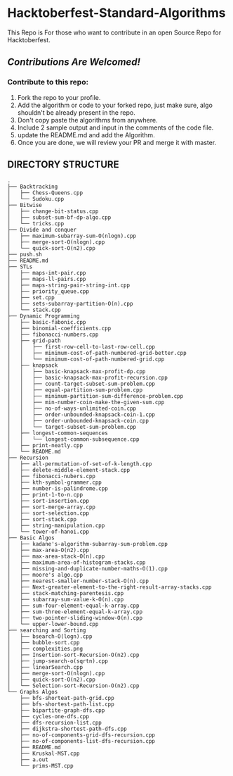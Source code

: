# Hacktoberfest-Standard-Algorithms
This Repo is For those who want to contribute in an open Source Repo for Hacktoberfest.

## *Contributions Are Welcomed!*

### Contribute to this repo: 
1) Fork the repo to your profile.
2) Add the algorithm or code to your forked repo, just make sure, algo shouldn't be already present in the repo.
3) Don't copy paste the algorithms from anywhere.
4) Include 2 sample output and input in the comments of the code file.
5) update the README.md and add the Algorithm.
6) Once you are done, we will review your PR and merge it with master.


## DIRECTORY STRUCTURE
```
.
├── Backtracking
│   ├── Chess-Queens.cpp
│   └── Sudoku.cpp
├── Bitwise
│   ├── change-bit-status.cpp
│   ├── subset-sum-bf-dp-algo.cpp
│   └── tricks.cpp
├── Divide and conquer
│   ├── maximum-subarray-sum-O(nlogn).cpp
│   ├── merge-sort-O(nlogn).cpp
│   └── quick-sort-O(n2).cpp
├── push.sh
├── README.md
├── STLs
│   ├── maps-int-pair.cpp
│   ├── maps-ll-pairs.cpp
│   ├── maps-string-pair-string-int.cpp
│   ├── priority_queue.cpp
│   ├── set.cpp
│   ├── sets-subarray-partition-O(n).cpp
│   └── stack.cpp
├── Dynamic Programming
│   ├── basic-fabonic.cpp
│   ├── binomial-coefficients.cpp
│   ├── fibonacci-numbers.cpp
│   ├── grid-path
│   │   ├── first-row-cell-to-last-row-cell.cpp
│   │   ├── minimum-cost-of-path-numbered-grid-better.cpp
│   │   └── minimum-cost-of-path-numbered-grid.cpp
│   ├── knapsack
│   │   ├── basic-knapsack-max-profit-dp.cpp
│   │   ├── basic-knapsack-max-profit-recursion.cpp
│   │   ├── count-target-subset-sum-problem.cpp
│   │   ├── equal-partition-sum-problem.cpp
│   │   ├── minimum-partition-sum-difference-problem.cpp
│   │   ├── min-number-coin-make-the-given-sum.cpp
│   │   ├── no-of-ways-unlimited-coin.cpp
│   │   ├── order-unbounded-knapsack-coin-1.cpp
│   │   ├── order-unbounded-knapsack-coin.cpp
│   │   └── target-subset-sum-problem.cpp
│   ├── longest-common-sequences
│   │   └── longest-common-subsequence.cpp
│   ├── print-neatly.cpp
│   └── README.md
├── Recursion
│   ├── all-permutation-of-set-of-k-length.cpp
│   ├── delete-middle-element-stack.cpp
│   ├── fibonacci-nubers.cpp
│   ├── kth-symbol-grammer.cpp
│   ├── number-is-palindrome.cpp
│   ├── print-1-to-n.cpp
│   ├── sort-insertion.cpp
│   ├── sort-merge-array.cpp
│   ├── sort-selection.cpp
│   ├── sort-stack.cpp
│   ├── string-manipulation.cpp
│   └── tower-of-hanoi.cpp
├── Basic Algos
│   ├── kadane's-algorithm-subarray-sum-problem.cpp
│   ├── max-area-O(n2).cpp
│   ├── max-area-stack-O(n).cpp
│   ├── maximum-area-of-histogram-stacks.cpp
│   ├── missing-and-duplicate-number-maths-O(1).cpp
│   ├── moore's algo.cpp
│   ├── nearest-smaller-number-stack-O(n).cpp
│   ├── Next-greater-element-to-the-right-result-array-stacks.cpp
│   ├── stack-matching-parentesis.cpp
│   ├── subarray-sum-value-k-O(n).cpp
│   ├── sum-four-element-equal-k-array.cpp
│   ├── sum-three-element-equal-k-array.cpp
│   ├── two-pointer-sliding-window-O(n).cpp
│   └── upper-lower-bound.cpp
├── searching and Sorting
│   ├── bsearch-O(logn).cpp
│   ├── bubble-sort.cpp
│   ├── complexities.png
│   ├── Insertion-sort-Recursion-O(n2).cpp
│   ├── jump-search-o(sqrtn).cpp
│   ├── linearSearch.cpp
│   ├── merge-sort-O(nlogn).cpp
│   ├── quick-sort-O(n2).cpp
│   └── Selection-sort-Recursion-O(n2).cpp
└── Graphs Algos
    ├── bfs-shorteat-path-grid.cpp
    ├── bfs-shortest-path-list.cpp
    ├── bipartite-graph-dfs.cpp
    ├── cycles-one-dfs.cpp
    ├── dfs-recursion-list.cpp
    ├── dijkstra-shortest-path-dfs.cpp
    ├── no-of-components-grid-dfs-recursion.cpp
    ├── no-of-components-list-dfs-recursion.cpp
    ├── README.md
    ├── Kruskal-MST.cpp
    ├── a.out
    └── prims-MST.cpp
```
